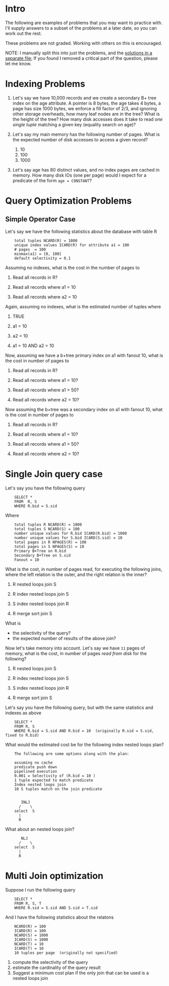 # Intro

The following are examples of problems that you may want to practice with.  I'll supply answers to a subset of the problems at a later date, so you can work out the rest.

These problems are not graded.  Working with others on this is encouraged.

NOTE: I manually split this into just the problems, and the [solutions in a separate file](./queryoptproblems-solutions.md); If you found I removed a critical part of the question, please let me know.


# Indexing Problems

1. Let's say we have 10,000 records and we create a secondary B+ tree index on the age attribute.  A pointer is 8 bytes, the age takes 4 bytes, a page has size 1000 bytes, we enforce a fill factor of 2/3, and ignoring other storage overheads, how many leaf nodes are in the tree? What is the height of the tree? How many disk accesses does it take to read *one single tuple* matching a given key (equality search on age)?

1. Let's say my main memory has the following number of pages.  What is the expected number of disk accesses to access a given record?
    1. 10
    1. 100
    1. 1000

1. Let's say age has 80 distinct values, and no index pages are cached in memory.  How many disk IOs (one per page) would I expect for a predicate of the form `age = CONSTANT`?


# Query Optimization Problems


## Simple Operator Case

Let's say we have the following statistics about the database with table R

        total tuples NCARD(R) = 1000
        unique index values ICARD(R) for attribute a1 = 100
        # pages  = 100
        minmax(a1) = [0, 100]
        default selectivity = 0.1

Assuming no indexes, what is the cost in the number of pages to

1. Read all records in R?

1. Read all records where a1 = 10

1. Read all records where a2 = 10

Again, assuming no indexes, what is the estimated number of tuples where

1. TRUE

1. a1 = 10

1. a2 = 10

1. a1 = 10 AND a2 = 10

Now, assuming we have a b+tree primary index on a1 with fanout 10, what is the cost in number of pages to

1. Read all records in R?
        
1. Read all records where a1 = 10?

1. Read all records where a1 > 50?

1. Read all records where a2 = 10?

Now assuming the b+tree was a secondary index on a1 with fanout 10, what is the cost in number of pages to

1. Read all records in R?

1. Read all records where a1 = 10?

1. Read all records where a1 > 50?

1. Read all records where a2 = 10?


# Single Join query case

Let's say you have the following query

        SELECT *
        FROM  R, S
        WHERE R.bid = S.sid   

Where

        total tuples R NCARD(R) = 1000
        total tuples S NCARD(S) = 100
        number unique values for R.bid ICARD(R.bid) = 1000
        number unique values for S.bid ICARD(S.sid) = 10
        total pages in R NPAGES(R) = 100
        total pages in S NPAGES(S) = 10
        Primary B+Tree on R.bid
        Secondary B+Tree on S.sid  
        Fanout = 10


What is the cost, in number of pages read, for executing the following joins, where the left relation is the outer, and the right relation is the inner?


1. R nested loops join S

1. R index nested loops join S

1. S index nested loops join R
        
1. R merge sort join S


What is

* the selectivity of the query?
* the expected number of results of the above join?  

Now let's take memory into account.  Let's say we have `11` pages of memory, what is the cost, in number of pages 
_read from disk_ for the following?

1. R nested loops join S
        
1. R index nested loops join S

1. S index nested loops join R

1. R merge sort join S

Let's say you have the following query, but with the same statistics and indexes as above

        SELECT *
        FROM R, S
        WHERE R.bid = S.sid AND R.bid = 10  (originally R.sid = S.sid, fixed to R.bid)

What would the estimated cost be for the following index nested loops plan?


        The following are some options along with the plan:

        assuming no cache
        predicate push down
        pipelined execution
        0.001 = Selectivity of (R.bid = 10 )
        1 tuple expected to match predicate
        Index nested loops join
        10 S tuples match on the join predicate


           INLJ
          /    \
        select  S
          |
          R



What about an nested loops join?


           NLJ
          /    \
        select  S
          |
          R


# Multi Join optimization

Suppose I run the following query

        SELECT *
        FROM R, S, T
        WHERE R.sid = S.sid AND S.sid = T.sid

And I have the following statistics about the relatons

        NCARD(R) = 100
        ICARD(R) = 100
        NCARD(S) = 1000
        ICARD(S) = 1000
        NCARD(T) = 10
        ICARD(T) = 10
        10 tuples per page  (originally not specified)

1. compute the selectivity of the query
1. estimate the cardinality of the query result 
1. Suggest a minimum cost plan if the only join that can be used is a nested loops join
